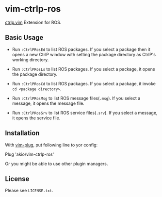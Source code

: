 vim-ctrlp-ros
================================
[ctrlp.vim](https://github.com/ctrlpvim/ctrlp.vim) Extension for ROS.

Basic Usage
--------------------------------

- Run `:CtrlPRosEd` to list ROS packages.
  If you select a package then it opens a new CtrlP window
  with setting the package directory as CtrlP's working directory.

- Run `:CtrlPRosLs` to list ROS packages.
  If you select a package, it opens the package directory.

- Run `:CtrlPRosCd` to list ROS packages.
  If you select a package, it invoke `cd <package directory>`.

- Run `:CtrlPRosMsg` to list ROS message files(`.msg`).
  If you select a message, it opens the message file.

- Run `:CtrlPRosSrv` to list ROS service files(`.srv`).
  If you select a message, it opens the service file.


Installation
--------------------------------
With [vim-plug](//github.com/junegunn/vim-plug), put following line to yor config:

  Plug 'akio/vim-ctrlp-ros'

Or you might be able to use other plugin managers.

License
---------------------------------
Please see `LICENSE.txt`.
